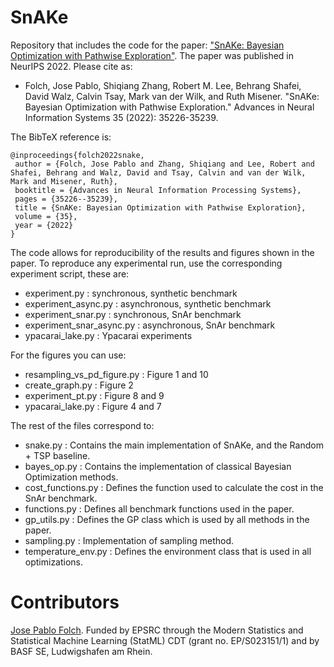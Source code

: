 # SnAKe
Repository that includes the code for the paper: ["SnAKe: Bayesian Optimization with Pathwise Exploration"](https://arxiv.org/abs/2202.00060). The paper was published in NeurIPS 2022. Please cite as:

- Folch, Jose Pablo, Shiqiang Zhang, Robert M. Lee, Behrang Shafei, David Walz, Calvin Tsay, Mark van der Wilk, and Ruth Misener. "SnAKe: Bayesian Optimization with Pathwise Exploration." Advances in Neural Information Systems 35 (2022): 35226-35239.

The BibTeX reference is:

    @inproceedings{folch2022snake,
     author = {Folch, Jose Pablo and Zhang, Shiqiang and Lee, Robert and Shafei, Behrang and Walz, David and Tsay, Calvin and van der Wilk, Mark and Misener, Ruth},
     booktitle = {Advances in Neural Information Processing Systems},
     pages = {35226--35239},
     title = {SnAKe: Bayesian Optimization with Pathwise Exploration},
     volume = {35},
     year = {2022}
    }

The code allows for reproducibility of the results and figures shown in the paper. To reproduce any experimental run, use the corresponding experiment script, these are: 

- experiment.py : synchronous, synthetic benchmark
- experiment_async.py : asynchronous, synthetic benchmark
- experiment_snar.py : synchronous, SnAr benchmark
- experiment_snar_async.py : asynchronous, SnAr benchmark
- ypacarai_lake.py : Ypacarai experiments

For the figures you can use:

- resampling_vs_pd_figure.py : Figure 1 and 10
- create_graph.py : Figure 2
- experiment_pt.py : Figure 8 and 9 
- ypacarai_lake.py : Figure 4 and 7

The rest of the files correspond to:

- snake.py : Contains the main implementation of SnAKe, and the Random + TSP baseline.
- bayes_op.py : Contains the implementation of classical Bayesian Optimization methods.
- cost_functions.py : Defines the function used to calculate the cost in the SnAr benchmark.
- functions.py : Defines all benchmark functions used in the paper.
- gp_utils.py : Defines the GP class which is used by all methods in the paper.
- sampling.py : Implementation of sampling method.
- temperature_env.py : Defines the environment class that is used in all optimizations.

# Contributors

[Jose Pablo Folch](https://jpfolch.github.io). Funded by EPSRC through the Modern Statistics and Statistical Machine Learning (StatML) CDT (grant no. EP/S023151/1) and by BASF SE, Ludwigshafen am Rhein.
